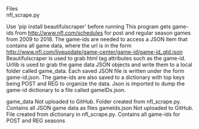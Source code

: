 

Files<br>
    nfl_scrape.py
    <p>
    Use 'pip install beautifulscraper' before running
    This program gets game-ids from http://www.nfl.com/schedules for post and regular season games from 2009 to 2018. The game-ids
    are needed to access a JSON item that contains all game data, where the url is in the form  
    http://www.nfl.com/liveupdate/game-center/game-id/game-id_gtd.json
    Beautifulscraper is used to grab html tag attributes such as the game-id. Urllib is used to grab the game data JSON objects
    and write them to a local folder called game_data. Each saved JSON file is written under the form game-id.json.
    The game-ids are also saved to a dictionary with top keys being POST and REG to organize the data. Json is imported to dump the 
    game-id dictionary to a file called gameIDs.json.
    </p>
    
  game_data
    Not uploaded to GitHub. Folder created from nfl_scrape.py. Contains all JSON game data as files
  gameIds.json
    Not uploaded to GitHub. File created from dictionary in nfl_scrape.py. Contains all game-ids for POST and REG seasons
